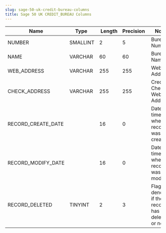 ```yaml
---
slug: sage-50-uk-credit-bureau-columns
title: Sage 50 UK CREDIT_BUREAU Columns
---
```

| Name | Type  |  Length | Precision  |  Notes  | Example |
| --- | --- | --- | --- | --- | --- |
| NUMBER | SMALLINT | 2 | 5 | Bureau Number | 1 |
| NAME | VARCHAR | 60 | 60 | Bureau Name |  |
| WEB_ADDRESS | VARCHAR | 255 | 255 | Web Site Address |  |
| CHECK_ADDRESS | VARCHAR | 255 | 255 | Credit Check Web Address |  |
| RECORD_CREATE_DATE |  | 16 | 0 | Date and time when the record was created. | 22/07/2008 16:37:55 |
| RECORD_MODIFY_DATE |  | 16 | 0 | Date and time when the record was modified. | 04/08/2017 14:18:53 |
| RECORD_DELETED | TINYINT | 2 | 3 | Flag denoting if the record has been deleted or not. | 0 |
